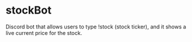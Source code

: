 # stockBot
Discord bot that allows users to type !stock (stock ticker), and it shows a live current price for the stock.
